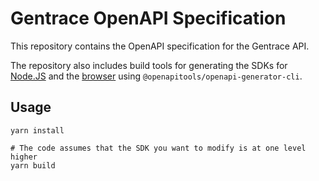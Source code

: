 # Gentrace OpenAPI Specification

This repository contains the OpenAPI specification for the Gentrace API.

The repository also includes build tools for generating the SDKs for [Node.JS](https://github.com/gentrace/gentrace-node/) and the [browser](https://github.com/gentrace/gentrace-browser/) using `@openapitools/openapi-generator-cli`.

## Usage

```
yarn install

# The code assumes that the SDK you want to modify is at one level higher
yarn build
```
